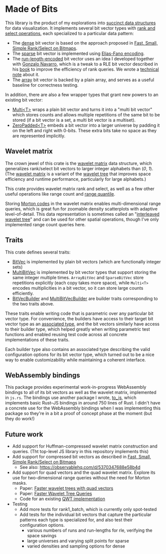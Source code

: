 # Made of Bits

This library is the product of my explorations into [succinct data structures](https://en.wikipedia.org/wiki/Succinct_data_structure) for data visualization.
It implements several bit vector types with [rank and select operations](https://en.wikipedia.org/wiki/Succinct_data_structure#Succinct_indexable_dictionaries), each specialized to a particular data pattern:

- The [dense](https://github.com/yurivish/made-of-bits/blob/main/rust-playground/made-of-bits/src/bitvec/dense.rs) bit vector is based on the approach proposed in [Fast, Small, Simple Rank/Select on Bitmaps](https://www.dcc.uchile.cl/~gnavarro/ps/sea12.1.pdf).
- The [sparse](https://github.com/yurivish/made-of-bits/blob/main/rust-playground/made-of-bits/src/bitvec/sparse.rs) bit vector is implemented using [Elias-Fano encoding](https://www.antoniomallia.it/sorted-integers-compression-with-elias-fano-encoding.html).
- The [run-length-encoded](https://github.com/yurivish/made-of-bits/blob/main/rust-playground/made-of-bits/src/bitvec/rle.rs) bit vector uses an idea I developed together with [Gonzalo Navarro](https://users.dcc.uchile.cl/~gnavarro/), which is a tweak to a RLE bit vector described in his [book](https://www.amazon.com/Compact-Data-Structures-Practical-Approach/dp/1107152380) to improve the efficiency of rank queries. We wrote a [technical note](https://yuri.is/pdfing/weighted_range_quantile_queries.pdf) about it.
- The [array](https://github.com/yurivish/made-of-bits/blob/main/rust-playground/made-of-bits/src/bitvec/array.rs) bit vector is backed by a plain array, and serves as a useful baseline for correctness testing.


In addition, there are also a few wrapper types that grant new powers to an existing bit vector:
- [Multi\<T\>](https://github.com/yurivish/made-of-bits/blob/main/rust-playground/made-of-bits/src/bitvec/multi.rs) wraps a plain bit vector and turns it into a "multi bit vector" which stores counts and allows multiple repetitions of the same bit to be stored (if a bit vector is a set, a multi bit vector is a multiset).
- [ZeroPadded\<T\>](https://github.com/yurivish/made-of-bits/blob/main/rust-playground/made-of-bits/src/bitvec/zeropadded.rs) embeds a bit vector into a larger universe by padding it on the left and right with 0-bits. These extra bits take no space as they are represented implicitly.

## Wavelet matrix
The crown jewel of this crate is the [wavelet matrix](https://github.com/yurivish/made-of-bits/blob/main/rust-playground/made-of-bits/src/waveletmatrix.rs) data structure, which generalizes rank/select bit vectors to larger integer alphabets than (_0_, _1_). (The [wavelet matrix](https://users.dcc.uchile.cl/~gnavarro/ps/spire12.4.pdf) is a variant of the [wavelet tree](https://www.sciencedirect.com/science/article/pii/S1570866713000610) that improves space efficiency and runtime performance, particularly for large alphabets.)

This crate provides wavelet matrix rank and select, as well as a few other useful operations like range count and [range quantile](https://arxiv.org/abs/0903.4726).

Storing [Morton codes](https://en.wikipedia.org/wiki/Z-order_curve) in the wavelet matrix enables multi-dimensional range queries, which is great fun for zoomable density scatterplots with adaptive level-of-detail. This data representation is sometimes called an "[interleaved wavelet tree](https://diegocaro.cl/thesis/thesis.pdf)" and can be used for other spatial operations, though I've only implemented range count queries here.

## Traits
This crate defines several traits:
- [BitVec](https://github.com/yurivish/made-of-bits/blob/03b66e2ce37c9a1252670991726048156303a28f/rust-playground/made-of-bits/src/bitvec/mod.rs#L14) is implemented by plain bit vectors (which are functionally integer sets)
- [MultiBitVec](https://github.com/yurivish/made-of-bits/blob/03b66e2ce37c9a1252670991726048156303a28f/rust-playground/made-of-bits/src/bitvec/mod.rs#L99C11-L99C21) is implemented by bit vector types that support storing the same integer multiple times.  `ArrayBitVec` and `SparseBitVec` store repetitions explicitly (each copy takes more space), while `Multi<T>` encodes multiplicities in a bit vector, so it can store large counts efficiently.
- [BitVecBuilder](https://github.com/yurivish/made-of-bits/blob/03b66e2ce37c9a1252670991726048156303a28f/rust-playground/made-of-bits/src/bitvec/mod.rs#L137) and [MultiBitVecBuilder](https://github.com/yurivish/made-of-bits/blob/03b66e2ce37c9a1252670991726048156303a28f/rust-playground/made-of-bits/src/bitvec/mod.rs#L168) are builder traits corresponding to the two traits above.

These traits enable writing code that is parametric over any particular bit vector type. For convenience, the builders have access to their target bit vector type as an [associated type](https://doc.rust-lang.org/rust-by-example/generics/assoc_items/types.html), and the bit vectors similarly have access to their builder type, which helped greatly when writing parametric test functions and enabled reusing test code across all concrete implementations of these traits.

Each builder type also contains an associated type describing the valid configuration options for its bit vector type, which turned out to be a nice way to enable customizability while maintaining a coherent interface.

## WebAssembly bindings
This package provides experimental work-in-progress WebAssembly bindings to all of its bit vectors as well as the wavelet matrix, implemented in `js.rs`. The bindings use another package I wrote, [to_js](https://github.com/iopsystems/to_js), which implements basic Rust–JS bindings in around 750 lines of Rust. I didn't have a concrete use for the WebAssembly bindings when I was implementing this package so they're in a bit a proof of concept phase at the moment (but they do work!)

## Future work

- Add support for Huffman-compressed wavelet matrix construction and queries. (Tht top-level JS library in this repository implements this)
- Add support for compressed bit vectors as described in [Fast, Small, Simple Rank/Select on Bitmaps](https://users.dcc.uchile.cl/~gnavarro/ps/sea12.1.pdf)
  - See also: https://observablehq.com/d/5370347688e58b4d
- Add support for quad vectors and the quad wavelet matrix. Explore its use for two-dimensional range queries without the need for Morton masks.
  - Paper: [Faster wavelet trees with quad vectors](https://www.kurpicz.org/assets/publications/qwm_preprint.pdf) 
  - Paper: [Faster Wavelet Tree Queries](https://arxiv.org/abs/2302.09239)
  - Code for an existing [QWT implementation](https://github.com/rossanoventurini/qwt)
- Testing
  - Add more tests for rank1_batch, which is currently only spot-tested
  - Add tests for the individual bit vectors that capture the particular patterns each type is specialized for, and also test their configuration options.
    - various numbers of runs and run-lengths for rle, verifying the space savings
    - large universes and varying split points for sparse
    - varied densities and sampling options for dense
